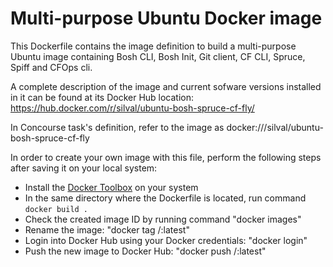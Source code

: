 # Multi-purpose Ubuntu Docker image

This Dockerfile contains the image definition to build a multi-purpose Ubuntu image containing Bosh CLI, Bosh Init, Git client, CF CLI, Spruce, Spiff and CFOps cli. 

A complete description of the image and current sofware versions installed in it can be found at its Docker Hub location:
https://hub.docker.com/r/silval/ubuntu-bosh-spruce-cf-fly/

In Concourse task's definition, refer to the image as docker:///silval/ubuntu-bosh-spruce-cf-fly

In order to create your own image with this file, perform the following steps after saving it on your local system:
- Install the [Docker Toolbox](https://www.docker.com/products/docker-toolbox) on your system
- In the same directory where the Dockerfile is located,  run command ```docker build .```
- Check the created image ID by running command "docker images"
- Rename the image: "docker tag <img-id> <your-docker-id>/<your-image-name>:latest"
- Login into Docker Hub using your Docker credentials: "docker login"
- Push the new image to Docker Hub: "docker push <your-docker-id>/<name>:latest"


